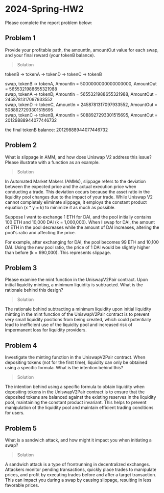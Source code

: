 # 2024-Spring-HW2

Please complete the report problem below:

## Problem 1
Provide your profitable path, the amountIn, amountOut value for each swap, and your final reward (your tokenB balance).

> Solution

tokenB -> tokenA -> tokenD -> tokenC -> tokenB

swap, tokenB -> tokenA, AmountIn = 5000000000000000000, AmountOut =  5655321988655321988  
swap, tokenA -> tokenD, AmountIn = 5655321988655321988, AmountOut =  2458781317097933552  
swap, tokenD -> tokenC, AmountIn = 2458781317097933552, AmountOut =  5088927293301515695  
swap, tokenC -> tokenB, AmountIn = 5088927293301515695, AmountOut = 20129888944077446732  

the final tokenB balance: 20129888944077446732

## Problem 2
What is slippage in AMM, and how does Uniswap V2 address this issue? Please illustrate with a function as an example.

> Solution

In Automated Market Makers (AMMs), slippage refers to the deviation between the expected price and the actual execution price when conducting a trade. This deviation occurs because the asset ratio in the liquidity pool changes due to the impact of your trade. While Uniswap V2 cannot completely eliminate slippage, it employs the constant product equation (x * y = k) to minimize it as much as possible.

Suppose I want to exchange 1 ETH for DAI, and the pool initially contains 100 ETH and 10,000 DAI (k = 1,000,000). When I swap for DAI, the amount of ETH in the pool decreases while the amount of DAI increases, altering the pool's ratio and affecting the price.

For example, after exchanging for DAI, the pool becomes 99 ETH and 10,100 DAI. Using the new pool ratio, the price of 1 DAI would be slightly higher than before (k = 990,000). This represents slippage.

## Problem 3
Please examine the mint function in the UniswapV2Pair contract. Upon initial liquidity minting, a minimum liquidity is subtracted. What is the rationale behind this design?

> Solution

The rationale behind subtracting a minimum liquidity upon initial liquidity minting in the mint function of the UniswapV2Pair contract is to prevent very small liquidity positions from being created, which could potentially lead to inefficient use of the liquidity pool and increased risk of impermanent loss for liquidity providers.

## Problem 4
Investigate the minting function in the UniswapV2Pair contract. When depositing tokens (not for the first time), liquidity can only be obtained using a specific formula. What is the intention behind this?

> Solution

The intention behind using a specific formula to obtain liquidity when depositing tokens in the UniswapV2Pair contract is to ensure that the deposited tokens are balanced against the existing reserves in the liquidity pool, maintaining the constant product invariant. This helps to prevent manipulation of the liquidity pool and maintain efficient trading conditions for users.

## Problem 5    
What is a sandwich attack, and how might it impact you when initiating a swap?

> Solution

A sandwich attack is a type of frontrunning in decentralized exchanges. Attackers monitor pending transactions, quickly place trades to manipulate prices, and profit by executing trades before and after a target transaction. This can impact you during a swap by causing slippage, resulting in less favorable prices.

